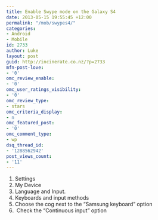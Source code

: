 ```yaml
---
title: Enable Swype mode on the Galaxy S4
date: 2013-05-15 19:55:45 +12:00
permalink: "/mob/swypes4/"
categories:
- Android
- Mobile
id: 2733
author: Luke
layout: post
guid: http://incinerate.co.nz/?p=2733
mfn-post-love:
- '0'
omc_review_enable:
- '0'
omc_user_ratings_visibility:
- '0'
omc_review_type:
- stars
omc_criteria_display:
- n
omc_featured_post:
- '0'
omc_comment_type:
- wp
dsq_thread_id:
- '1288562942'
post_views_count:
- '11'
---
```


  1. Settings
  2. My Device
  3. Language and Input.
  4. Keyboards and input methods
  5. Choose the cog next to the &#8220;Samsung keyboard&#8221; option
  6.  Check the &#8220;Continuous input&#8221; option